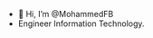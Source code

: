 - 👋 Hi, I’m @MohammedFB
- Engineer Information Technology.
<!---
MohammedFB/MohammedFB is a ✨ special ✨ repository because its `README.md` (this file) appears on your GitHub profile.
You can click the Preview link to take a look at your changes.
--->
